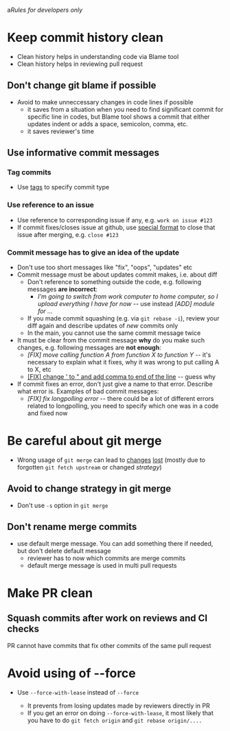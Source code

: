 a*Rules for developers only*
# Keep commit history clean
* Clean history helps in understanding code via Blame tool
* Clean history helps in reviewing pull request

## Don't change git blame if possible
* Avoid to make unneccessary changes in code lines if possible
  * it saves from a situation when you need to find significant commit for specific line in codes, but Blame tool shows a commit that either updates indent or adds a space, semicolon, comma, etc.
  * it saves reviewer's time

## Use informative commit messages

### Tag commits
* Use [tags](https://gitlab.com/itpp/handbook/blob/master/documenting-updates.md) to specify commit type

### Use reference to an issue
* Use reference to corresponding issue if any, e.g. ``work on issue #123``
* If commit fixes/closes issue at github, use [special format](https://help.github.com/articles/closing-issues-using-keywords/) to close that issue after merging, e.g. ``close #123``

### Commit message has to give an idea of the update
* Don't use too short messages like "fix", "oops", "updates" etc
* Commit message must be about updates commit makes, i.e. about diff
  * Don't reference to something outside the code, e.g. following messages **are incorrect**:
    * *I'm going to switch from work computer to home computer, so I upload everything I have for now* -- use instead *[ADD] module for ...*
  * If you made commit squashing (e.g. via ``git rebase -i``), review your diff again and describe updates of *new* commits only
  * In the main, you cannot use the same commit message twice
* It must be clear from the commit message **why** do you make such changes, e.g. following messages are **not enough**:
  * *[FIX] move calling function A from function X to function Y* -- it's necessary to explain what it fixes, why it was wrong to put calling A to X, etc
  * [[FIX] change ' to " and add comma to end of the line](https://github.com/it-projects-llc/mail-addons/commit/4cf63ab4e2af57a69a025abff7e5a4a45d779338) -- guess why
* If commit fixes an error, don't just give a name to that error. Describe what error is. Examples of bad commit messages:
  * *[FIX] fix longpolling error* -- there could be a lot of different errors related to longpolling, you need to specify which one was in a code and fixed now

# Be careful about git merge
* Wrong usage of `git merge` can lead to [changes](https://github.com/it-projects-llc/misc-addons/pull/136) [lost](https://github.com/yelizariev/odoo-saas-tools/commit/2c17db7236f558911dbe91874d44c96b46250103) (mostly due to forgotten ``git fetch upstream`` or changed *strategy*)

## Avoid to change strategy in git merge
* Don't use `-s` option in `git merge`

## Don't rename merge commits
* use default merge message. You can add something there if needed, but don't delete default message
  * reviewer has to now which commits are merge commits
  * default merge message is used in multi pull requests

# Make PR clean

## Squash commits after work on reviews and CI checks

PR cannot have commits that fix other commits of the same pull request

# Avoid using of --force
* Use ``--force-with-lease`` instead of ``--force``

  * It prevents from losing updates made by reviewers directly in PR
  * If you get an error on doing  ``--force-with-lease``, it most likely that you have to do ``git fetch origin`` and ``git rebase origin/....``

